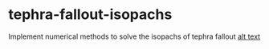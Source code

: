 # tephra-fallout-isopachs
Implement numerical methods to solve the isopachs of tephra fallout
[alt text](https://github.com/siyulai21/tephra-fallout-isopachs/blob/main/examples/Isopachs/Mazama_tephra.png)
